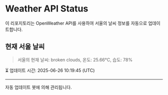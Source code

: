 
# Weather API Status

이 리포지토리는 OpenWeather API를 사용하여 서울의 날씨 정보를 자동으로 업데이트합니다.

## 현재 서울 날씨
> 서울의 현재 날씨: broken clouds, 온도: 25.66°C, 습도: 78%

⏳ 업데이트 시간: 2025-06-26 10:19:45 (UTC)

---
자동 업데이트 봇에 의해 관리됩니다.
